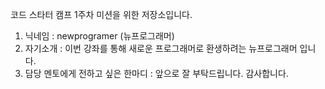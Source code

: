 코드 스타터 캠프 1주차 미션을 위한 저장소입니다.

1. 닉네임 : newprogramer (뉴프로그래머)
2. 자기소개 : 이번 강좌를 통해 새로운 프로그래머로 환생하려는 뉴프로그래머 입니다.
3. 담당 멘토에게 전하고 싶은 한마디 : 앞으로 잘 부탁드립니다. 감사합니다.
